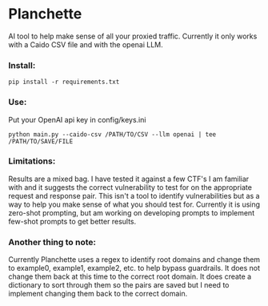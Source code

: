 # Planchette
AI tool to help make sense of all your proxied traffic. Currently it only works with a Caido CSV file and with the openai LLM.

### Install:
```pip install -r requirements.txt```

### Use:
Put your OpenAI api key in config/keys.ini 

```python main.py --caido-csv /PATH/TO/CSV --llm openai | tee /PATH/TO/SAVE/FILE```

### Limitations:
Results are a mixed bag. I have tested it against a few CTF's I am familiar with and it suggests the correct vulnerability to test for on the appropriate request and response pair. This isn't a tool to identify vulnerabilities but as a way to help you make sense of what you should test for. Currently it is using zero-shot prompting, but am working on developing prompts to implement few-shot prompts to get better results. 

### Another thing to note:
Currently Planchette uses a regex to identify root domains and change them to example0, example1, example2, etc. to help bypass guardrails. It does not change them back at this time to the correct root domain. It does create a dictionary to sort through them so the pairs are saved but I need to implement changing them back to the correct domain.
